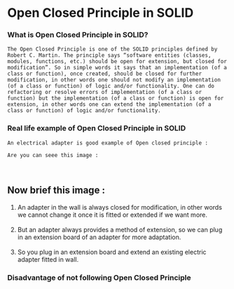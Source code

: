 # Open Closed Principle in SOLID

### What is Open Closed Principle in SOLID?

`The Open Closed Principle is one of the SOLID principles defined by Robert C. Martin. The principle says “software entities (classes, modules, functions, etc.) should be open for extension, but closed for modification”.
So in simple words it says that an implementation (of a class or function), once created, should be closed for further modification, in other words one should not modify an implementation (of a class or function) of logic and/or functionality. One can do refactoring or resolve errors of implementation (of a class or function) but the implementation (of a class or function) is open for extension, in other words one can extend the implementation (of a class or function) of logic and/or functionality.`


### Real life example of Open Closed Principle in SOLID

`An electrical adapter is good example of Open closed principle :`

`Are you can seee this image :`

<img alt="" class=""  src="https://www.c-sharpcorner.com/UploadFile/pranayamr/open-close-principle/Images/img2.jpg">
<img alt="" class=""  src="https://www.c-sharpcorner.com/UploadFile/pranayamr/open-close-principle/Images/img3.jpg">
<img alt="" class=""  src="https://www.c-sharpcorner.com/UploadFile/pranayamr/open-close-principle/Images/img1.jpg">

## Now brief this image :

<ol> <li>An adapter in the wall is always closed for modification, in other words we cannot change it once it is fitted or extended if we want more. 
<br><br></li><li>But an adapter always provides a method of extension, so we can plug in an extension board of an adapter for more adaptation. 
<br><br></li><li>So you plug in an extension board and extend an existing electric adapter fitted in wall. </li></ol>

### Disadvantage of not following Open Closed Principle


